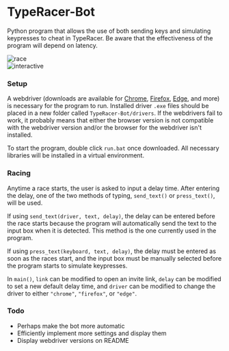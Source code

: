 # TypeRacer-Bot
Python program that allows the use of both sending keys and simulating keypresses to cheat in TypeRacer. Be aware that the effectiveness of the program will depend on latency.

![race](https://github.com/Togohogo1/TypeRacer-Bot/blob/master/screenshots/race.png)\
![interactive](https://github.com/Togohogo1/TypeRacer-Bot/blob/master/screenshots/interactive.png)

### Setup
A webdriver (downloads are available for [Chrome](https://chromedriver.chromium.org/downloads), [Firefox](https://github.com/mozilla/geckodriver/releases), [Edge](https://developer.microsoft.com/en-us/microsoft-edge/tools/webdriver/), and more) is necessary for the program to run. Installed driver `.exe` files should be placed in a new folder called `TypeRacer-Bot/drivers`. If the webdrivers fail to work, it probably means that either the browser version is not compatible with the webdriver version and/or the browser for the webdriver isn't installed.

To start the program, double click `run.bat` once downloaded. All necessary libraries will be installed in a virtual environment.

### Racing
Anytime a race starts, the user is asked to input a delay time. After entering the delay, one of the two methods of typing, `send_text()` or `press_text()`, will be used.

If using `send_text(driver, text, delay)`, the delay can be entered before the race starts because the program will automatically send the text to the input box when it is detected. This method is the one currently used in the program.

If using `press_text(keyboard, text, delay)`, the delay must be entered as soon as the races start, and the input box must be manually selected before the program starts to simulate keypresses.

In `main()`, `link` can be modified to open an invite link, `delay` can be modified to set a new default delay time, and `driver` can be modified to change the driver to either `"chrome"`, `"firefox"`, or `"edge"`.

### Todo
- Perhaps make the bot more automatic
- Efficiently implement more settings and display them
- Display webdriver versions on README
